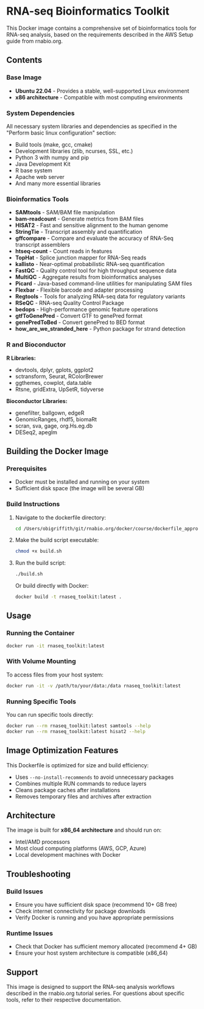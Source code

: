 # RNA-seq Bioinformatics Toolkit

This Docker image contains a comprehensive set of bioinformatics tools for RNA-seq analysis, based on the requirements described in the AWS Setup guide from rnabio.org.

## Contents

### Base Image
- **Ubuntu 22.04** - Provides a stable, well-supported Linux environment
- **x86 architecture** - Compatible with most computing environments

### System Dependencies
All necessary system libraries and dependencies as specified in the "Perform basic linux configuration" section:
- Build tools (make, gcc, cmake)
- Development libraries (zlib, ncurses, SSL, etc.)
- Python 3 with numpy and pip
- Java Development Kit
- R base system
- Apache web server
- And many more essential libraries

### Bioinformatics Tools
- **SAMtools** - SAM/BAM file manipulation
- **bam-readcount** - Generate metrics from BAM files
- **HISAT2** - Fast and sensitive alignment to the human genome
- **StringTie** - Transcript assembly and quantification
- **gffcompare** - Compare and evaluate the accuracy of RNA-Seq transcript assemblers
- **htseq-count** - Count reads in features
- **TopHat** - Splice junction mapper for RNA-Seq reads
- **kallisto** - Near-optimal probabilistic RNA-seq quantification
- **FastQC** - Quality control tool for high throughput sequence data
- **MultiQC** - Aggregate results from bioinformatics analyses
- **Picard** - Java-based command-line utilities for manipulating SAM files
- **Flexbar** - Flexible barcode and adapter processing
- **Regtools** - Tools for analyzing RNA-seq data for regulatory variants
- **RSeQC** - RNA-seq Quality Control Package
- **bedops** - High-performance genomic feature operations
- **gtfToGenePred** - Convert GTF to genePred format
- **genePredToBed** - Convert genePred to BED format
- **how_are_we_stranded_here** - Python package for strand detection

### R and Bioconductor
**R Libraries:**
- devtools, dplyr, gplots, ggplot2
- sctransform, Seurat, RColorBrewer
- ggthemes, cowplot, data.table
- Rtsne, gridExtra, UpSetR, tidyverse

**Bioconductor Libraries:**
- genefilter, ballgown, edgeR
- GenomicRanges, rhdf5, biomaRt
- scran, sva, gage, org.Hs.eg.db
- DESeq2, apeglm

## Building the Docker Image

### Prerequisites
- Docker must be installed and running on your system
- Sufficient disk space (the image will be several GB)

### Build Instructions

1. Navigate to the dockerfile directory:
   ```bash
   cd /Users/obigriffith/git/rnabio.org/docker/course/dockerfile_approach/
   ```

2. Make the build script executable:
   ```bash
   chmod +x build.sh
   ```

3. Run the build script:
   ```bash
   ./build.sh
   ```

   Or build directly with Docker:
   ```bash
   docker build -t rnaseq_toolkit:latest .
   ```

## Usage

### Running the Container
```bash
docker run -it rnaseq_toolkit:latest
```

### With Volume Mounting
To access files from your host system:
```bash
docker run -it -v /path/to/your/data:/data rnaseq_toolkit:latest
```

### Running Specific Tools
You can run specific tools directly:
```bash
docker run --rm rnaseq_toolkit:latest samtools --help
docker run --rm rnaseq_toolkit:latest hisat2 --help
```

## Image Optimization Features

This Dockerfile is optimized for size and build efficiency:
- Uses `--no-install-recommends` to avoid unnecessary packages
- Combines multiple RUN commands to reduce layers
- Cleans package caches after installations
- Removes temporary files and archives after extraction

## Architecture

The image is built for **x86_64 architecture** and should run on:
- Intel/AMD processors
- Most cloud computing platforms (AWS, GCP, Azure)
- Local development machines with Docker

## Troubleshooting

### Build Issues
- Ensure you have sufficient disk space (recommend 10+ GB free)
- Check internet connectivity for package downloads
- Verify Docker is running and you have appropriate permissions

### Runtime Issues
- Check that Docker has sufficient memory allocated (recommend 4+ GB)
- Ensure your host system architecture is compatible (x86_64)

## Support

This image is designed to support the RNA-seq analysis workflows described in the rnabio.org tutorial series. For questions about specific tools, refer to their respective documentation.
